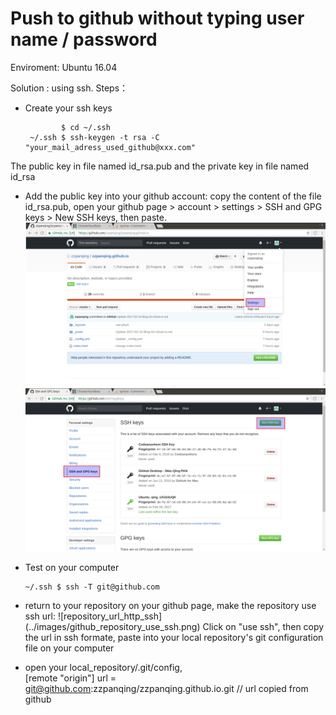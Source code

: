 # Push to github without typing user name / password

Enviroment: Ubuntu 16.04

Solution : using ssh.  Steps：
* Create your ssh keys 

              $ cd ~/.ssh
       ~/.ssh $ ssh-keygen -t rsa -C "your_mail_adress_used_github@xxx.com"

The public key in file named id_rsa.pub and the private key in file named id_rsa

* Add the public key into your github account: copy the content of the file id_rsa.pub, open your github page > account > settings > SSH and GPG keys > New SSH keys, then paste.
![account](../images/github_account_setting.png)
![setting](../images/github_account_setting_SSH.png)

* Test on your computer

      ~/.ssh $ ssh -T git@github.com 

* return to your repository on your github page, make the repository use ssh url: 
![repository_url_http_ssh] (../images/github_repository_use_ssh.png)
Click on "use ssh", then copy the url in ssh formate, paste into your local repository's git configuration file on your computer

* open your local_repository/.git/config,  
[remote "origin"]
	url = git@github.com:zzpanqing/zzpanqing.github.io.git // url copied from github
 



